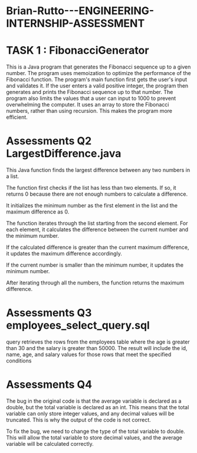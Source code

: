 # Brian-Rutto---ENGINEERING-INTERNSHIP-ASSESSMENT

# TASK 1 : FibonacciGenerator

This is a Java program that generates the Fibonacci sequence up to a given number. The program uses memoization to optimize the performance of the Fibonacci function.
The program's main function first gets the user's input and validates it. If the user enters a valid positive integer, the program then generates and prints the Fibonacci sequence up to that number.
The program also limits the values that a user can input to 1000 to prevent overwhelming the computer.
It uses an array to store the Fibonacci numbers, rather than using recursion. This makes the program more efficient.

# Assessments Q2 LargestDifference.java
This Java function finds the largest difference between any two numbers in a list.

The function first checks if the list has less than two elements. If so, it returns 0 because there are not enough numbers to calculate a difference.

It initializes the minimum number as the first element in the list and the maximum difference as 0.

The function iterates through the list starting from the second element. For each element, it calculates the difference between the current number and the minimum number.

If the calculated difference is greater than the current maximum difference, it updates the maximum difference accordingly.

If the current number is smaller than the minimum number, it updates the minimum number.

After iterating through all the numbers, the function returns the maximum difference.

# Assessments Q3 employees_select_query.sql

query retrieves the rows from the employees table where the age is greater than 30 and the salary is greater than 50000. The result will include the id, name, age, and salary values for those rows that meet the specified conditions
# Assessments Q4 
The bug in the original code is that the average variable is declared as a double, but the total variable is declared as an int. This means that the total variable can only store integer values, and any decimal values will be truncated. This is why the output of the code is not correct.

To fix the bug, we need to change the type of the total variable to double. This will allow the total variable to store decimal values, and the average variable will be calculated correctly.


